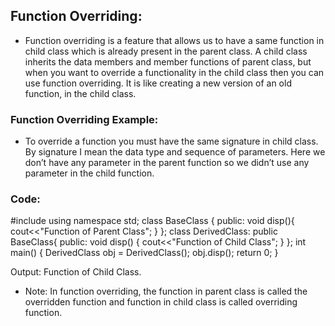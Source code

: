 ## Function Overriding:
 * Function overriding is a feature that allows us to have a same function in child class which is already present in the parent class. A child class inherits the data members and member functions of parent class, but when you want to override a functionality in the child class then you can use function overriding. It is like creating a new version of an old function, in the child class.

### Function Overriding Example:
 * To override a function you must have the same signature in child class. By signature I mean the data type and sequence of parameters. Here we don’t have any parameter in the parent function so we didn’t use any parameter in the child function.


### Code:

#include <iostream>
using namespace std;
class BaseClass {
public:
   void disp(){
      cout<<"Function of Parent Class";
   }
};
class DerivedClass: public BaseClass{
public:
   void disp() {
      cout<<"Function of Child Class";
   }
};
int main() {
   DerivedClass obj = DerivedClass();
   obj.disp();
   return 0;
}

Output: Function of Child Class.

 * Note: In function overriding, the function in parent class is called the overridden function and function in child class is called overriding function.

